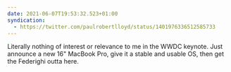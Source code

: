 ```yaml
---
date: 2021-06-07T19:53:32.523+01:00
syndication:
  - https://twitter.com/paulrobertlloyd/status/1401976336512585733
---
```

Literally nothing of interest or relevance to me in the WWDC keynote. Just announce a new 16" MacBook Pro, give it a stable and usable OS, then get the Federighi outta here.
